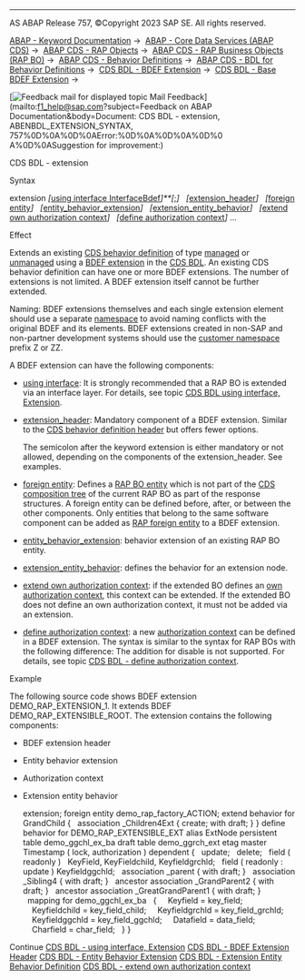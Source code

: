   

* * *

AS ABAP Release 757, ©Copyright 2023 SAP SE. All rights reserved.

[ABAP - Keyword Documentation](javascript:call_link\('abenabap.htm'\)) →  [ABAP - Core Data Services (ABAP CDS)](javascript:call_link\('abencds.htm'\)) →  [ABAP CDS - RAP Objects](javascript:call_link\('abencds_rap_objects.htm'\)) →  [ABAP CDS - RAP Business Objects (RAP BO)](javascript:call_link\('abencds_rap_business_objects.htm'\)) →  [ABAP CDS - Behavior Definitions](javascript:call_link\('abencds_bdef.htm'\)) →  [ABAP CDS - BDL for Behavior Definitions](javascript:call_link\('abenbdl.htm'\)) →  [CDS BDL - BDEF Extension](javascript:call_link\('abenbdl_extension.htm'\)) →  [CDS BDL - Base BDEF Extension](javascript:call_link\('abenbdl_extensibility_managed_unm.htm'\)) → 

 [![](Mail.gif?object=Mail.gif&sap-language=EN "Feedback mail for displayed topic") Mail Feedback](mailto:f1_help@sap.com?subject=Feedback on ABAP Documentation&body=Document: CDS BDL - extension, ABENBDL_EXTENSION_SYNTAX, 757%0D%0A%0D%0AError:%0D%0A%0D%0A%0D%0
A%0D%0ASuggestion for improvement:)

CDS BDL - extension

Syntax

extension *\[*[using interface InterfaceBdef](javascript:call_link\('abenbdl_using_interface.htm'\))*\]**\[*;*\]*
  *\[*[extension\_header](javascript:call_link\('abenbdl_extension_header.htm'\))*\]*
  *\[*[foreign entity](javascript:call_link\('abenbdl_foreign.htm'\))*\]*
  *\[*[entity\_behavior\_extension](javascript:call_link\('abenbdl_extend_beh.htm'\))*\]*
  *\[*[extension\_entity\_behavior](javascript:call_link\('abenbdl_define_beh_extend.htm'\))*\]*
  *\[*[extend own authorization context](javascript:call_link\('abenbdl_extend_own_auth_context.htm'\))*\]*
  *\[*[define authorization context](javascript:call_link\('abenbdl_def_auth_context.htm'\))*\]*
...

Effect

Extends an existing [CDS behavior definition](javascript:call_link\('abencds_behavior_definition_glosry.htm'\) "Glossary Entry") of type [managed](javascript:call_link\('abenmanaged_rap_bo_glosry.htm'\) "Glossary Entry") or [unmanaged](javascript:call_link\('abenunmanaged_rap_bo_glosry.htm'\) "Glossary Entry") using a [BDEF extension](javascript:call_link\('abenrap_extension_glosry.htm'\) "Glossary Entry") in the [CDS BDL](javascript:call_link\('abencds_bdl_glosry.htm'\) "Glossary Entry"). An existing CDS behavior definition can have one or more BDEF extensions. The number of extensions is not limited. A BDEF extension itself cannot be further extended.

Naming: BDEF extensions themselves and each single extension element should use a separate [namespace](javascript:call_link\('abennamespace_glosry.htm'\) "Glossary Entry") to avoid naming conflicts with the original BDEF and its elements. BDEF extensions created in non-SAP and non-partner development systems should use the [customer namespace](javascript:call_link\('abencustomer_namespace_glosry.htm'\) "Glossary Entry") prefix Z or ZZ.

A BDEF extension can have the following components:

-   [using interface](javascript:call_link\('abenbdl_using_interface.htm'\)): It is strongly recommended that a RAP BO is extended via an interface layer. For details, see topic [CDS BDL using interface, Extension](javascript:call_link\('abenbdl_using_interface.htm'\)).
-   [extension\_header](javascript:call_link\('abenbdl_extension_header.htm'\)): Mandatory component of a BDEF extension. Similar to the [CDS behavior definition header](javascript:call_link\('abencds_bdef_header_glosry.htm'\) "Glossary Entry") but offers fewer options.
    
    The semicolon after the keyword extension is either mandatory or not allowed, depending on the components of the extension\_header. See examples.
    
-   [foreign entity](javascript:call_link\('abenbdl_foreign.htm'\)): Defines a [RAP BO entity](javascript:call_link\('abenrap_bo_entity_glosry.htm'\) "Glossary Entry") which is not part of the [CDS composition tree](javascript:call_link\('abencds_composition_tree_glosry.htm'\) "Glossary Entry") of the current RAP BO as part of the response structures. A foreign entity can be defined before, after, or between the other components. Only entities that belong to the same software component can be added as [RAP foreign entity](javascript:call_link\('abenrap_foreign_entity_glosry.htm'\) "Glossary Entry") to a BDEF extension.
-   [entity\_behavior\_extension](javascript:call_link\('abenbdl_extend_beh.htm'\)): behavior extension of an existing RAP BO entity.
-   [extension\_entity\_behavior](javascript:call_link\('abenbdl_define_beh_extend.htm'\)): defines the behavior for an extension node.
-   [extend own authorization context](javascript:call_link\('abenbdl_extend_own_auth_context.htm'\)): if the extended BO defines an [own authorization context](javascript:call_link\('abencds_own_ac_glosry.htm'\) "Glossary Entry"), this context can be extended. If the extended BO does not define an own authorization context, it must not be added via an extension.
-   [define authorization context](javascript:call_link\('abenbdl_def_auth_context.htm'\)): a new [authorization context](javascript:call_link\('abencds_auth_context_glosry.htm'\) "Glossary Entry") can be defined in a BDEF extension. The syntax is similar to the syntax for RAP BOs with the following difference: The addition for disable is not supported. For details, see topic [CDS BDL - define authorization context](javascript:call_link\('abenbdl_def_auth_context.htm'\)).

Example

The following source code shows BDEF extension DEMO\_RAP\_EXTENSION\_1. It extends BDEF DEMO\_RAP\_EXTENSIBLE\_ROOT. The extension contains the following components:

-   BDEF extension header
-   Entity behavior extension
-   Authorization context
-   Extension entity behavior
    
    extension;
    foreign entity demo\_rap\_factory\_ACTION;
    extend behavior for GrandChild
    {
      association \_Children4Ext { create; with draft; }
    }
    define behavior for DEMO\_RAP\_EXTENSIBLE\_EXT alias ExtNode
    persistent table demo\_ggchl\_ex\_ba
    draft table demo\_ggrch\_ext
    etag master Timestamp
    ( lock, authorization ) dependent
    {
      update;
      delete;
      field ( readonly )
      KeyField, KeyFieldchild, Keyfieldgrchld;
      field ( readonly : update ) Keyfieldggchld;
      association \_parent { with draft; }
      association \_Sibling4 { with draft; }
      ancestor association \_GrandParent2 { with draft; }
      ancestor association \_GreatGrandParent1 { with draft; }
      mapping for demo\_ggchl\_ex\_ba
      {
        Keyfield = key\_field;
        Keyfieldchild = key\_field\_child;
        Keyfieldgrchld = key\_field\_grchld;
        Keyfieldggchld = key\_field\_ggchld;
        Datafield = data\_field;
        Charfield = char\_field;
      }
    }
    

Continue
[CDS BDL - using interface, Extension](javascript:call_link\('abenbdl_using_interface.htm'\))
[CDS BDL - BDEF Extension Header](javascript:call_link\('abenbdl_extension_header.htm'\))
[CDS BDL - Entity Behavior Extension](javascript:call_link\('abenbdl_extend_beh.htm'\))
[CDS BDL - Extension Entity Behavior Definition](javascript:call_link\('abenbdl_define_beh_extend.htm'\))
[CDS BDL - extend own authorization context](javascript:call_link\('abenbdl_extend_own_auth_context.htm'\))